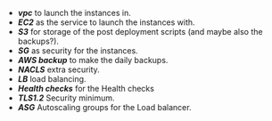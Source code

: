 - ***vpc*** to launch the instances in.
- ***EC2*** as the service to launch the instances with.
- ***S3*** for storage of the post deployment scripts (and maybe also the backups?).
- ***SG*** as security for the instances.
- ***AWS backup*** to make the daily backups.
- ***NACLS*** extra security.
- ***LB*** load balancing.
- ***Health checks*** for the Health checks
- ***TLS1.2*** Security minimum.
- ***ASG*** Autoscaling groups for the Load balancer.
